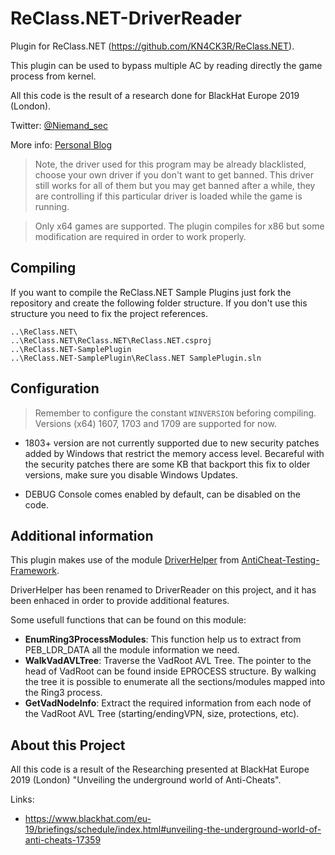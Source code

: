 # ReClass.NET-DriverReader
Plugin for ReClass.NET (https://github.com/KN4CK3R/ReClass.NET).

This plugin can be used to bypass multiple AC by reading directly the game process from kernel.

All this code is the result of a research done for BlackHat Europe 2019 (London). 

Twitter: [@Niemand_sec](https://twitter.com/niemand_sec)

More info: [Personal Blog](https://niemand.com.ar/)

> Note, the driver used for this program may be already blacklisted, choose your own driver if you don't want to get banned. This driver still works for all of them but you may get banned after a while, they are controlling if this particular driver is loaded while the game is running.

> Only x64 games are supported. The plugin compiles for x86 but some modification are required in order to work properly.

## Compiling
If you want to compile the ReClass.NET Sample Plugins just fork the repository and create the following folder structure. If you don't use this structure you need to fix the project references.

```
..\ReClass.NET\
..\ReClass.NET\ReClass.NET\ReClass.NET.csproj
..\ReClass.NET-SamplePlugin
..\ReClass.NET-SamplePlugin\ReClass.NET SamplePlugin.sln
```

## Configuration

> Remember to configure the constant `WINVERSION` beforing compiling. Versions (x64) 1607, 1703 and 1709 are supported for now.

- 1803+ version are not currently supported due to new security patches added by Windows that restrict the memory access level. Becareful with the security patches there are some KB that backport this fix to older versions, make sure you disable Windows Updates.

- DEBUG Console comes enabled by default, can be disabled on the code. 

## Additional information

This plugin makes use of the module [DriverHelper](https://github.com/niemand-sec/AntiCheat-Testing-Framework/tree/master/DriverHelper) from [AntiCheat-Testing-Framework](https://github.com/niemand-sec/AntiCheat-Testing-Framework). 

DriverHelper has been renamed to DriverReader on this project, and it has been enhaced in order to provide additional features.

Some usefull functions that can be found on this module:

- **EnumRing3ProcessModules**: This function help us to extract from PEB_LDR_DATA all the module information we need.
- **WalkVadAVLTree**: Traverse the VadRoot AVL Tree. The pointer to the head of VadRoot can be found inside EPROCESS structure. By walking the tree it is possible to enumerate all the sections/modules mapped into the Ring3 process. 
- **GetVadNodeInfo**: Extract the required information from each node of the VadRoot AVL Tree (starting/endingVPN, size, protections, etc).



## About this Project

All this code is a result of the Researching presented at BlackHat Europe 2019 (London) "Unveiling the underground world of Anti-Cheats".

Links:
- https://www.blackhat.com/eu-19/briefings/schedule/index.html#unveiling-the-underground-world-of-anti-cheats-17359